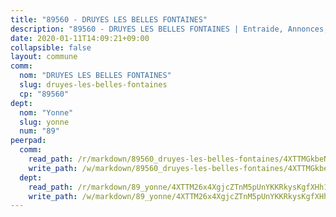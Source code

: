 ```yaml
---
title: "89560 - DRUYES LES BELLES FONTAINES"
description: "89560 - DRUYES LES BELLES FONTAINES | Entraide, Annonces, Initiatives"
date: 2020-01-11T14:09:21+09:00
collapsible: false
layout: commune
comm:
  nom: "DRUYES LES BELLES FONTAINES"
  slug: druyes-les-belles-fontaines
  cp: "89560"
dept:
  nom: "Yonne"
  slug: yonne
  num: "89"
peerpad:
  comm:
    read_path: /r/markdown/89560_druyes-les-belles-fontaines/4XTTMGkbeNUZus7EVqfcEdPGyDaZz4EWLMxL6rwtwcDhkRbtg
    write_path: /w/markdown/89560_druyes-les-belles-fontaines/4XTTMGkbeNUZus7EVqfcEdPGyDaZz4EWLMxL6rwtwcDhkRbtg-K3TgUnMkkUGe2emD5pZwehQVCJ7gfJ7nJwfzLBVyv1oeJPsAzbuWuPu2jSQpw5Ap73k9ghdW8SG4dmd4gJfnnDaa7Bc2z8rVR1ZU7WcgXYAX1XnxtpZzum3wTNPpBLBKJMvcQzJg
  dept:
    read_path: /r/markdown/89_yonne/4XTTM26x4XgjcZTnM5pUnYKKRkysKgfXHh1wiigoPHqn9LDKB
    write_path: /w/markdown/89_yonne/4XTTM26x4XgjcZTnM5pUnYKKRkysKgfXHh1wiigoPHqn9LDKB-K3TgU4xaMVqzoRnPJNyddApuMoWvJyHL35bzooauYvdhG3MLg3ikjpoueq9BDtqVP4hJBQxpPxix2gohzXyST9tZPnEkyXpDMdHiAFpx7EU6e8WgvFk7NPsBQepM8o13bG9dyqq7
---
```


